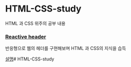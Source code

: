 # HTML-CSS-study
HTML 과 CSS 위주의 공부 내용 
### [Reactive header]()
반응형으로 웹의 헤더를 구현해보며 HTML 과 CSS의 지식을 습득

[설명](https://ai-hong.tistory.com/117)# HTML-CSS-study

